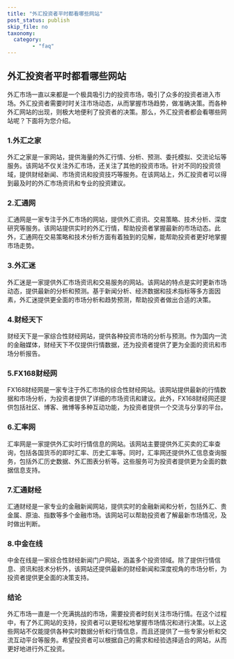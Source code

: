 ```yaml
---
title: "外汇投资者平时都看哪些网站"
post_status: publish
skip_file: no
taxonomy:
  category:
        - "faq"
---
```


## 外汇投资者平时都看哪些网站

外汇市场一直以来都是一个极具吸引力的投资市场，吸引了众多的投资者进入市场。外汇投资者需要时时关注市场动态，从而掌握市场趋势，做准确决策。而各种外汇网站的出现，则极大地便利了投资者的决策。那么，外汇投资者都会看哪些网站呢？下面将为您介绍。

### 1.外汇之家

外汇之家是一家网站，提供海量的外汇行情、分析、预测、委托模拟、交流论坛等服务。该网站不仅关注外汇市场，还关注了其他的投资市场。针对不同的投资领域，提供财经新闻、市场资讯和投资技巧等服务。在该网站上，外汇投资者可以得到最及时的外汇市场资讯和专业的投资建议。

### 2.汇通网

汇通网是一家专注于外汇市场的网站，提供外汇资讯、交易策略、技术分析、深度研究等服务。该网站提供实时的外汇行情，帮助投资者掌握最新的市场动态。此外，汇通网在交易策略和技术分析方面有着独到的见解，能帮助投资者更好地掌握市场走势。

### 3.外汇迷

外汇迷是一家提供外汇市场资讯和交易服务的网站。该网站的特点是实时更新市场动态，提供最新的分析和预测。基于新闻分析、经济数据和技术指标等多方面因素，外汇迷提供更全面的市场分析和趋势预测，帮助投资者做出合适的决策。

### 4.财经天下

财经天下是一家综合性财经网站，提供各种投资市场的分析与预测。作为国内一流的金融媒体，财经天下不仅提供行情数据，还为投资者提供了更为全面的资讯和市场分析报告。

### 5.FX168财经网

FX168财经网是一家专注于外汇市场的综合性财经网站。该网站提供最新的行情数据和市场分析，为投资者提供了详细的市场资讯和建议。此外，FX168财经网还提供包括社区、博客、微博等多种互动功能，为投资者提供一个交流与分享的平台。

### 6.汇率网

汇率网是一家提供外汇实时行情信息的网站。该网站主要提供外汇买卖的汇率查询，包括各国货币的即时汇率、历史汇率等。同时，汇率网还提供外汇信息查询服务，包括外汇历史数据、外汇图表分析等。这些服务可为投资者提供更为全面的数据信息支持。

### 7.汇通财经

汇通财经是一家专业的金融新闻网站，提供实时的金融新闻和分析，包括外汇、贵金属、原油、指数等多个金融市场。该网站可以帮助投资者了解最新市场情况，及时做出判断。

### 8.中金在线

中金在线是一家综合性财经新闻门户网站，涵盖多个投资领域。除了提供行情信息、资讯和技术分析外，该网站还提供最新的财经新闻和深度视角的市场分析，为投资者提供更全面的决策支持。

### 结论

外汇市场一直是一个充满挑战的市场，需要投资者时刻关注市场行情。在这个过程中，有了外汇网站的支持，投资者可以更轻松地掌握市场情况和进行决策。以上这些网站不仅能提供各种实时数据分析和行情信息，而且还提供了一些专家分析和交流互动平台等服务。希望投资者可以根据自己的需求和经验选择适合的网站，从而更好地进行外汇投资。
